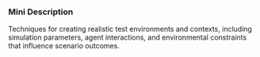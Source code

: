### Mini Description

Techniques for creating realistic test environments and contexts, including simulation parameters, agent interactions, and environmental constraints that influence scenario outcomes.
